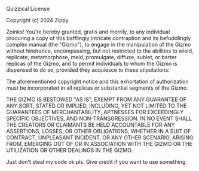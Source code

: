 Quizzical License

Copyright (c) 2024 Zippy

Zoinks! You're hereby granted, gratis and merrily, to any individual procuring a copy
of this bafflingly intricate contraption and its befuddlingly complex manual (the "Gizmo"), to engage
in the manipulation of the Gizmo without hindrance, encompassing, but not restricted to the abilities
to wield, replicate, metamorphose, meld, promulgate, diffuse, sublet, or barter
replicas of the Gizmo, and to permit individuals to whom the Gizmo is
dispensed to do so, provided they acquiesce to these stipulations:

The aforementioned copyright notice and this exhortation of authorization must be incorporated in all
replicas or substantial segments of the Gizmo.

THE GIZMO IS BESTOWED "AS IS", EXEMPT FROM ANY GUARANTEE OF ANY SORT, STATED OR
IMPLIED, INCLUDING, YET NOT LIMITED TO THE GUARANTEES OF MERCHANTABILITY,
APTNESSES FOR EXCEEDINGLY SPECIFIC OBJECTIVES, AND NON-TRANSGRESSION. IN NO EVENT SHALL THE
CREATORS OR CLAIMANTS BE HELD ACCOUNTABLE FOR ANY ASSERTIONS, LOSSES, OR OTHER
OBLIGATIONS, WHETHER IN A SUIT OF CONTRACT, UNPLEASANT INCIDENT, OR ANY OTHER SCENARIO, ARISING FROM,
EMERGING OUT OF OR IN ASSOCIATION WITH THE GIZMO OR THE UTILIZATION OR OTHER DEALINGS IN THE
GIZMO.

Just don't steal my code ok pls. Give credit if you want to use something.